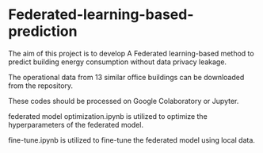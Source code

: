# Federated-learning-based-prediction

The aim of this project is to develop A Federated learning-based method to predict building energy consumption without data privacy leakage.

The operational data from 13 similar office buildings can be downloaded from the repository.

These codes should be processed on Google Colaboratory or Jupyter.

federated model optimization.ipynb is utilized to optimize the hyperparameters of the federated model.

fine-tune.ipynb is utilized to fine-tune the federated model using local data.
